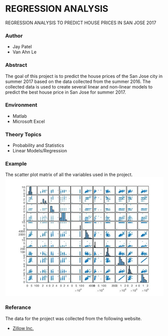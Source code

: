 # REGRESSION ANALYSIS
REGRESSION ANALYSIS TO PREDICT HOUSE PRICES IN SAN JOSE 2017

### Author
- Jay Patel
- Van Ahn Le

### Abstract 
The goal of this project is to predict the house prices of the San Jose city in summer 2017 based on the data collected from the summer 2016. The collected data is used to create several linear and non-linear models to predict the best house price in San Jose for summer 2017.

### Environment
- Matlab 
- Microsoft Excel 

### Theory Topics
- Probability and Statistics
- Linear Models/Regression

### Example
The scatter plot matrix of all the variables used in the project.
![Scatter Plot Matrix](https://raw.githubusercontent.com/jbp261/REGRESSION-ANALYSIS/master/Scatter_plot_matrix_.jpg "Scatter Plot Matrix")

### Referance
The data for the project was collected from the following website.
- [Zillow Inc.](https://www.zillow.com/ "Zillow Inc.")
